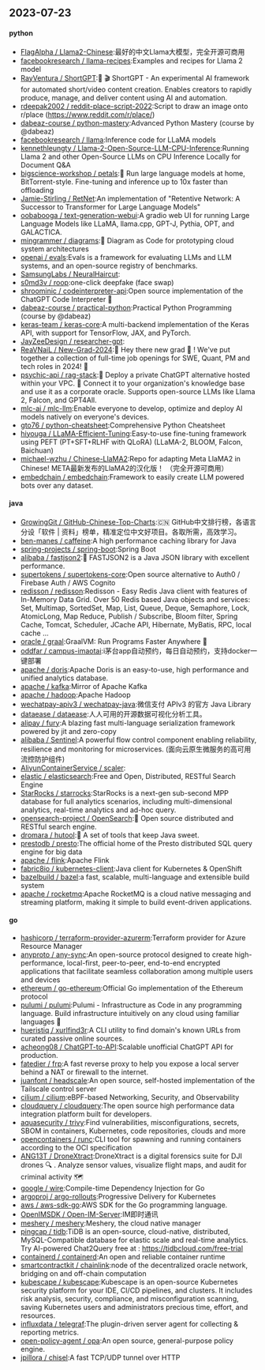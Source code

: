 ## 2023-07-23

#### python
* [FlagAlpha / Llama2-Chinese](https://github.com/FlagAlpha/Llama2-Chinese):最好的中文Llama大模型，完全开源可商用
* [facebookresearch / llama-recipes](https://github.com/facebookresearch/llama-recipes):Examples and recipes for Llama 2 model
* [RayVentura / ShortGPT](https://github.com/RayVentura/ShortGPT):🚀
🎬
ShortGPT - An experimental AI framework for automated short/video content creation. Enables creators to rapidly produce, manage, and deliver content using AI and automation.
* [rdeepak2002 / reddit-place-script-2022](https://github.com/rdeepak2002/reddit-place-script-2022):Script to draw an image onto r/place (https://www.reddit.com/r/place/)
* [dabeaz-course / python-mastery](https://github.com/dabeaz-course/python-mastery):Advanced Python Mastery (course by @dabeaz)
* [facebookresearch / llama](https://github.com/facebookresearch/llama):Inference code for LLaMA models
* [kennethleungty / Llama-2-Open-Source-LLM-CPU-Inference](https://github.com/kennethleungty/Llama-2-Open-Source-LLM-CPU-Inference):Running Llama 2 and other Open-Source LLMs on CPU Inference Locally for Document Q&A
* [bigscience-workshop / petals](https://github.com/bigscience-workshop/petals):🌸
Run large language models at home, BitTorrent-style. Fine-tuning and inference up to 10x faster than offloading
* [Jamie-Stirling / RetNet](https://github.com/Jamie-Stirling/RetNet):An implementation of "Retentive Network: A Successor to Transformer for Large Language Models"
* [oobabooga / text-generation-webui](https://github.com/oobabooga/text-generation-webui):A gradio web UI for running Large Language Models like LLaMA, llama.cpp, GPT-J, Pythia, OPT, and GALACTICA.
* [mingrammer / diagrams](https://github.com/mingrammer/diagrams):🎨
Diagram as Code for prototyping cloud system architectures
* [openai / evals](https://github.com/openai/evals):Evals is a framework for evaluating LLMs and LLM systems, and an open-source registry of benchmarks.
* [SamsungLabs / NeuralHaircut](https://github.com/SamsungLabs/NeuralHaircut):
* [s0md3v / roop](https://github.com/s0md3v/roop):one-click deepfake (face swap)
* [shroominic / codeinterpreter-api](https://github.com/shroominic/codeinterpreter-api):Open source implementation of the ChatGPT Code Interpreter
👾
* [dabeaz-course / practical-python](https://github.com/dabeaz-course/practical-python):Practical Python Programming (course by @dabeaz)
* [keras-team / keras-core](https://github.com/keras-team/keras-core):A multi-backend implementation of the Keras API, with support for TensorFlow, JAX, and PyTorch.
* [JayZeeDesign / researcher-gpt](https://github.com/JayZeeDesign/researcher-gpt):
* [ReaVNaiL / New-Grad-2024](https://github.com/ReaVNaiL/New-Grad-2024):👋
Hey there new grad
🎉
! We've put together a collection of full-time job openings for SWE, Quant, PM and tech roles in 2024!
🚀
* [psychic-api / rag-stack](https://github.com/psychic-api/rag-stack):🤖
Deploy a private ChatGPT alternative hosted within your VPC.
🔮
Connect it to your organization's knowledge base and use it as a corporate oracle. Supports open-source LLMs like Llama 2, Falcon, and GPT4All.
* [mlc-ai / mlc-llm](https://github.com/mlc-ai/mlc-llm):Enable everyone to develop, optimize and deploy AI models natively on everyone's devices.
* [gto76 / python-cheatsheet](https://github.com/gto76/python-cheatsheet):Comprehensive Python Cheatsheet
* [hiyouga / LLaMA-Efficient-Tuning](https://github.com/hiyouga/LLaMA-Efficient-Tuning):Easy-to-use fine-tuning framework using PEFT (PT+SFT+RLHF with QLoRA) (LLaMA-2, BLOOM, Falcon, Baichuan)
* [michael-wzhu / Chinese-LlaMA2](https://github.com/michael-wzhu/Chinese-LlaMA2):Repo for adapting Meta LlaMA2 in Chinese! META最新发布的LlaMA2的汉化版！ （完全开源可商用）
* [embedchain / embedchain](https://github.com/embedchain/embedchain):Framework to easily create LLM powered bots over any dataset.

#### java
* [GrowingGit / GitHub-Chinese-Top-Charts](https://github.com/GrowingGit/GitHub-Chinese-Top-Charts):🇨🇳
GitHub中文排行榜，各语言分设「软件 | 资料」榜单，精准定位中文好项目。各取所需，高效学习。
* [ben-manes / caffeine](https://github.com/ben-manes/caffeine):A high performance caching library for Java
* [spring-projects / spring-boot](https://github.com/spring-projects/spring-boot):Spring Boot
* [alibaba / fastjson2](https://github.com/alibaba/fastjson2):🚄
FASTJSON2 is a Java JSON library with excellent performance.
* [supertokens / supertokens-core](https://github.com/supertokens/supertokens-core):Open source alternative to Auth0 / Firebase Auth / AWS Cognito
* [redisson / redisson](https://github.com/redisson/redisson):Redisson - Easy Redis Java client with features of In-Memory Data Grid. Over 50 Redis based Java objects and services: Set, Multimap, SortedSet, Map, List, Queue, Deque, Semaphore, Lock, AtomicLong, Map Reduce, Publish / Subscribe, Bloom filter, Spring Cache, Tomcat, Scheduler, JCache API, Hibernate, MyBatis, RPC, local cache ...
* [oracle / graal](https://github.com/oracle/graal):GraalVM: Run Programs Faster Anywhere
🚀
* [oddfar / campus-imaotai](https://github.com/oddfar/campus-imaotai):i茅台app自动预约，每日自动预约，支持docker一键部署
* [apache / doris](https://github.com/apache/doris):Apache Doris is an easy-to-use, high performance and unified analytics database.
* [apache / kafka](https://github.com/apache/kafka):Mirror of Apache Kafka
* [apache / hadoop](https://github.com/apache/hadoop):Apache Hadoop
* [wechatpay-apiv3 / wechatpay-java](https://github.com/wechatpay-apiv3/wechatpay-java):微信支付 APIv3 的官方 Java Library
* [dataease / dataease](https://github.com/dataease/dataease):人人可用的开源数据可视化分析工具。
* [alipay / fury](https://github.com/alipay/fury):A blazing fast multi-language serialization framework powered by jit and zero-copy
* [alibaba / Sentinel](https://github.com/alibaba/Sentinel):A powerful flow control component enabling reliability, resilience and monitoring for microservices. (面向云原生微服务的高可用流控防护组件)
* [AliyunContainerService / scaler](https://github.com/AliyunContainerService/scaler):
* [elastic / elasticsearch](https://github.com/elastic/elasticsearch):Free and Open, Distributed, RESTful Search Engine
* [StarRocks / starrocks](https://github.com/StarRocks/starrocks):StarRocks is a next-gen sub-second MPP database for full analytics scenarios, including multi-dimensional analytics, real-time analytics and ad-hoc query.
* [opensearch-project / OpenSearch](https://github.com/opensearch-project/OpenSearch):🔎
Open source distributed and RESTful search engine.
* [dromara / hutool](https://github.com/dromara/hutool):🍬
A set of tools that keep Java sweet.
* [prestodb / presto](https://github.com/prestodb/presto):The official home of the Presto distributed SQL query engine for big data
* [apache / flink](https://github.com/apache/flink):Apache Flink
* [fabric8io / kubernetes-client](https://github.com/fabric8io/kubernetes-client):Java client for Kubernetes & OpenShift
* [bazelbuild / bazel](https://github.com/bazelbuild/bazel):a fast, scalable, multi-language and extensible build system
* [apache / rocketmq](https://github.com/apache/rocketmq):Apache RocketMQ is a cloud native messaging and streaming platform, making it simple to build event-driven applications.

#### go
* [hashicorp / terraform-provider-azurerm](https://github.com/hashicorp/terraform-provider-azurerm):Terraform provider for Azure Resource Manager
* [anyproto / any-sync](https://github.com/anyproto/any-sync):An open-source protocol designed to create high-performance, local-first, peer-to-peer, end-to-end encrypted applications that facilitate seamless collaboration among multiple users and devices
* [ethereum / go-ethereum](https://github.com/ethereum/go-ethereum):Official Go implementation of the Ethereum protocol
* [pulumi / pulumi](https://github.com/pulumi/pulumi):Pulumi - Infrastructure as Code in any programming language. Build infrastructure intuitively on any cloud using familiar languages
🚀
* [hueristiq / xurlfind3r](https://github.com/hueristiq/xurlfind3r):A CLI utility to find domain's known URLs from curated passive online sources.
* [acheong08 / ChatGPT-to-API](https://github.com/acheong08/ChatGPT-to-API):Scalable unofficial ChatGPT API for production.
* [fatedier / frp](https://github.com/fatedier/frp):A fast reverse proxy to help you expose a local server behind a NAT or firewall to the internet.
* [juanfont / headscale](https://github.com/juanfont/headscale):An open source, self-hosted implementation of the Tailscale control server
* [cilium / cilium](https://github.com/cilium/cilium):eBPF-based Networking, Security, and Observability
* [cloudquery / cloudquery](https://github.com/cloudquery/cloudquery):The open source high performance data integration platform built for developers.
* [aquasecurity / trivy](https://github.com/aquasecurity/trivy):Find vulnerabilities, misconfigurations, secrets, SBOM in containers, Kubernetes, code repositories, clouds and more
* [opencontainers / runc](https://github.com/opencontainers/runc):CLI tool for spawning and running containers according to the OCI specification
* [ANG13T / DroneXtract](https://github.com/ANG13T/DroneXtract):DroneXtract is a digital forensics suite for DJI drones
🔍
. Analyze sensor values, visualize flight maps, and audit for criminal activity
🗺
* [google / wire](https://github.com/google/wire):Compile-time Dependency Injection for Go
* [argoproj / argo-rollouts](https://github.com/argoproj/argo-rollouts):Progressive Delivery for Kubernetes
* [aws / aws-sdk-go](https://github.com/aws/aws-sdk-go):AWS SDK for the Go programming language.
* [OpenIMSDK / Open-IM-Server](https://github.com/OpenIMSDK/Open-IM-Server):IM即时通讯
* [meshery / meshery](https://github.com/meshery/meshery):Meshery, the cloud native manager
* [pingcap / tidb](https://github.com/pingcap/tidb):TiDB is an open-source, cloud-native, distributed, MySQL-Compatible database for elastic scale and real-time analytics. Try AI-powered Chat2Query free at : https://tidbcloud.com/free-trial
* [containerd / containerd](https://github.com/containerd/containerd):An open and reliable container runtime
* [smartcontractkit / chainlink](https://github.com/smartcontractkit/chainlink):node of the decentralized oracle network, bridging on and off-chain computation
* [kubescape / kubescape](https://github.com/kubescape/kubescape):Kubescape is an open-source Kubernetes security platform for your IDE, CI/CD pipelines, and clusters. It includes risk analysis, security, compliance, and misconfiguration scanning, saving Kubernetes users and administrators precious time, effort, and resources.
* [influxdata / telegraf](https://github.com/influxdata/telegraf):The plugin-driven server agent for collecting & reporting metrics.
* [open-policy-agent / opa](https://github.com/open-policy-agent/opa):An open source, general-purpose policy engine.
* [jpillora / chisel](https://github.com/jpillora/chisel):A fast TCP/UDP tunnel over HTTP
